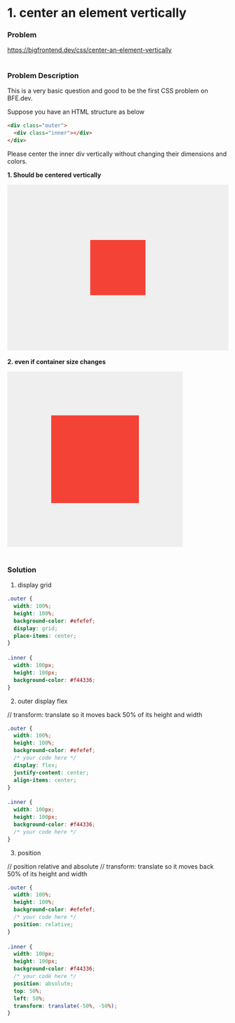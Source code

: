 # 1. center an element vertically

### Problem

https://bigfrontend.dev/css/center-an-element-vertically

#

### Problem Description

This is a very basic question and good to be the first CSS problem on BFE.dev.

Suppose you have an HTML structure as below

```html
<div class="outer">
  <div class="inner"></div>
</div>
```

Please center the inner div vertically without changing their dimensions and colors.

**1. Should be centered vertically**

![result 1](result-1.png)

**2. even if container size changes**

![result 2](result-2.png)

#

### Solution

1. display grid

```css
.outer {
  width: 100%;
  height: 100%;
  background-color: #efefef;
  display: grid;
  place-items: center;
}

.inner {
  width: 100px;
  height: 100px;
  background-color: #f44336;
}
```

2. outer display flex

// transform: translate so it moves back 50% of its height and width

```css
.outer {
  width: 100%;
  height: 100%;
  background-color: #efefef;
  /* your code here */
  display: flex;
  justify-content: center;
  align-items: center;
}

.inner {
  width: 100px;
  height: 100px;
  background-color: #f44336;
  /* your code here */
}
```

3. position

// position relative and absolute
// transform: translate so it moves back 50% of its height and width

```css
.outer {
  width: 100%;
  height: 100%;
  background-color: #efefef;
  /* your code here */
  position: relative;
}

.inner {
  width: 100px;
  height: 100px;
  background-color: #f44336;
  /* your code here */
  position: absolute;
  top: 50%;
  left: 50%;
  transform: translate(-50%, -50%);
}
```
